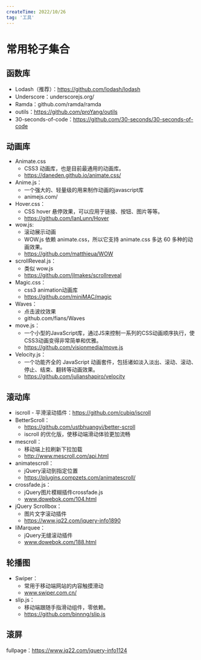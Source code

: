 ```yaml
---
createTime: 2022/10/26
tag: '工具'
---
```

# 常用轮子集合

## 函数库

* Lodash（推荐）：<https://github.com/lodash/lodash>
* Underscore：underscorejs.org/
* Ramda：github.com/ramda/ramda
* outils：<https://github.com/proYang/outils>
* 30-seconds-of-code：<https://github.com/30-seconds/30-seconds-of-code>

## 动画库

* Animate.css
  * CSS3 动画库，也是目前最通用的动画库。
  * <https://daneden.github.io/animate.css/>
* Anime.js：
  * 一个强大的、轻量级的用来制作动画的javascript库
  * animejs.com/
* Hover.css：
  * CSS hover 悬停效果，可以应用于链接、按钮、图片等等。
  * <https://github.com/IanLunn/Hover>
* wow.js:
  * 滚动展示动画
  * WOW.js 依赖 animate.css，所以它支持 animate.css 多达 60 多种的动画效果。
  * <https://github.com/matthieua/WOW>
* scrollReveal.js：
  * 类似 wow.js
  * <https://github.com/jlmakes/scrollreveal>
* Magic.css：
  * css3 animation动画库
  * <https://github.com/miniMAC/magic>
* Waves：
  * 点击波纹效果
  * github.com/fians/Waves
* move.js：
  * 一个小型的JavaScript库，通过JS来控制一系列的CSS动画顺序执行，使CSS3动画变得非常简单和优雅。
  * <https://github.com/visionmedia/move.js>
* Velocity.js：
  * 一个功能齐全的 JavaScript 动画套件，包括诸如淡入淡出、滚动、滚动、停止、结束、翻转等动画效果。
  * <https://github.com/julianshapiro/velocity>

## 滚动库

* iscroll - 平滑滚动插件：<https://github.com/cubiq/iscroll>
* BetterScroll：
  * <https://github.com/ustbhuangyi/better-scroll>
  * iscroll 的优化版，使移动端滑动体验更加流畅
* mescroll：
  * 移动端上拉刷新下拉加载
  * <http://www.mescroll.com/api.html>
* animatescroll：
  * jQuery滚动到指定位置
  * <https://plugins.compzets.com/animatescroll/>
* crossfade.js：
  * jQuery图片模糊插件crossfade.js
  * www.dowebok.com/104.html
* jQuery Scrollbox：
  * 图片文字滚动插件
  * <https://www.jq22.com/jquery-info1890>
* liMarquee：
  * jQuery无缝滚动插件
  * www.dowebok.com/188.html

## 轮播图

* Swiper：
  * 常用于移动端网站的内容触摸滑动
  * www.swiper.com.cn/
* slip.js：
  * 移动端跟随手指滑动组件，零依赖。
  * <https://github.com/binnng/slip.js>

## 滚屏

fullpage：<https://www.jq22.com/jquery-info1124>
